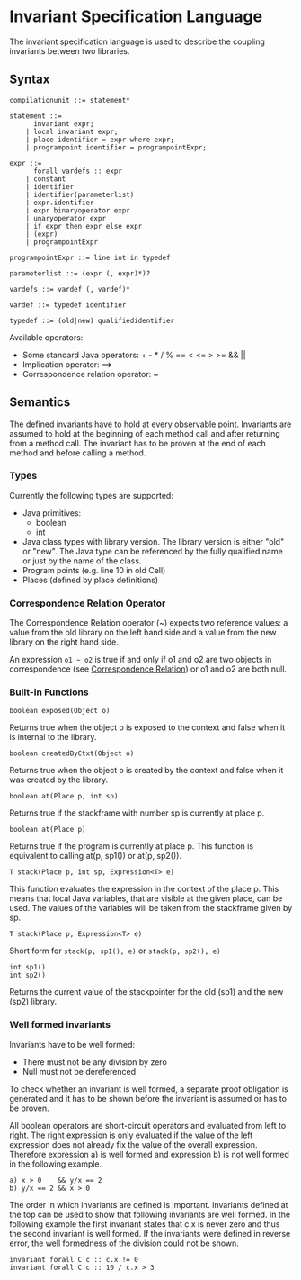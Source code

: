 Invariant Specification Language
================================

The invariant specification language is used to describe the coupling invariants
between two libraries.

Syntax
------
	
	compilationunit ::= statement* 

	statement ::= 
		  invariant expr;
		| local invariant expr;
		| place identifier = expr where expr;	
		| programpoint identifier = programpointExpr;
	
	expr ::= 
		  forall vardefs :: expr
    	| constant  
    	| identifier
    	| identifier(parameterlist)
    	| expr.identifier
    	| expr binaryoperator expr
    	| unaryoperator expr
    	| if expr then expr else expr
    	| (expr)
    	| programpointExpr

	programpointExpr ::= line int in typedef

	parameterlist ::= (expr (, expr)*)?
	
	vardefs ::= vardef (, vardef)*
 
	vardef ::= typedef identifier

	typedef ::= (old|new) qualifiedidentifier
	
Available operators: 

- Some standard Java operators: + - * / %  == < <= > >= && ||
- Implication operator: ==>
- Correspondence relation operator: ~ 


Semantics
---------

The defined invariants have to hold at every observable point.
Invariants are assumed to hold at the beginning of each method call and
after returning from a method call. The invariant has to be proven at the end of each method
and before calling a method.

### Types

Currently the following types are supported:

- Java primitives: 
	- boolean
	- int
- Java class types with library version. The library version is either "old" or "new".
	The Java type can be referenced by the fully qualified name or just by the name of the class.
- Program points (e.g. line 10 in old Cell)
- Places (defined by place definitions)	

### Correspondence Relation Operator

The Correspondence Relation operator (~) expects two reference values: a value from the 
old library on the left hand side and a value from the new library on the right hand side.

An expression `o1 ~ o2` is true if and only if o1 and o2 are two objects in correspondence 
(see [Correspondence Relation](blablub.html#bum)) or o1 and o2 are both null.

### Built-in Functions

	boolean exposed(Object o)
	
Returns true when the object o is exposed to the context 
and false when it is internal to the library.

	boolean createdByCtxt(Object o)

Returns true when the object o is created by the context and false
when it was created by the library.

	boolean at(Place p, int sp)
	
Returns true if the stackframe with number sp is currently at place p. 

	boolean at(Place p)
	
Returns true if the program is currently at place p. 
This function is equivalent to calling at(p, sp1()) or at(p, sp2()).

	T stack(Place p, int sp, Expression<T> e)
	
This function evaluates the expression in the context of the place p. 
This means that local Java variables, that are visible at the given place, can be used.
The values of the variables will be taken from the stackframe given by sp.

	T stack(Place p, Expression<T> e)
	
Short form for `stack(p, sp1(), e)` or `stack(p, sp2(), e)`

	int sp1()
	int sp2()
	
Returns the current value of the stackpointer for the old (sp1) and the new (sp2) library.

### Well formed invariants

Invariants have to be well formed:

- There must not be any division by zero
- Null must not be dereferenced

To check whether an invariant is well formed, a separate proof obligation is generated
and it has to be shown before the invariant is assumed or has to be proven.

All boolean operators are short-circuit operators and evaluated from left to right. 
The right expression is only evaluated if the value of the left expression does not already
fix the value of the overall expression. Therefore expression a) is well formed and
expression b) is not well formed in the following example.

	a) x > 0    && y/x == 2
	b) y/x == 2 && x > 0
 
The order in which invariants are defined is important. Invariants defined at the top
can be used to show that following invariants are well formed. In the following example
the first invariant states that c.x is never zero and thus the second  invariant is
well formed. If the invariants were defined in reverse error, the well formedness of
the division could not be shown.
	
	invariant forall C c :: c.x != 0
	invariant forall C c :: 10 / c.x > 3 


